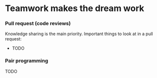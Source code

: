 # Teamwork makes the dream work

### Pull request (code reviews)

Knowledge sharing is the main priority.
Important things to look at in a pull request:

- TODO

### Pair programming

TODO
